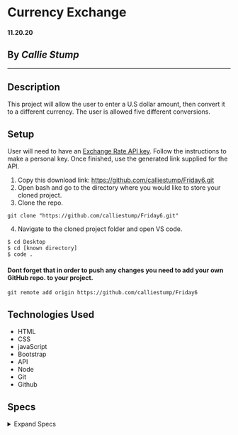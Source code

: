 # Currency Exchange

#### **11.20.20**

## By _Callie Stump_
---
## **Description**
This project will allow the user to enter a U.S dollar amount, then convert it to a different currency. The user is allowed five different conversions. 

## **Setup**
User will need to have an [Exchange Rate API key](https://www.exchangerate-api.com/). Follow the instructions to make a personal key. Once finished, use the generated link supplied for the API. 
1. Copy this download link: https://github.com/calliestump/Friday6.git
2. Open bash and go to the directory where you would like to store your cloned project.
3. Clone the repo.
```
git clone "https://github.com/calliestump/Friday6.git"
```
4. Navigate to the cloned project folder and open VS code.
```
$ cd Desktop
$ cd [known directory]
$ code .
```
#### Dont forget that in order to push any changes you need to add your own GitHub repo. to your project.
```
git remote add origin https://github.com/calliestump/Friday6
```
## **Technologies Used**
* HTML
* CSS
* javaScript
* Bootstrap
* API
* Node
* Git
* Github

## **Specs**
<details>
<summary>Expand Specs</summary>
<table>
  <tr>
    <th>Test</th>
    <th>Input</th>
    <th>Output</th>
    <th>Completed</th>
  </tr>
  <tr>
    <td>Should clear input fields when form is submitted..</td>
    <td>clear();</td>
    <td>Input fields 1&2 are empty</td>
    <td>True</td>
  </tr>    
  <tr>
    <td>Should correctly convert the users input (USD) to any implemented currency.</td>
    <td>$8.00USD</td>
    <td>$10.48</td>
    <td>True</td>
  </tr>
  <tr>
    <td>Should return API error if a call to it fails.</td>
    <td>$4.00USD</td>
    <td>ERROR: Invalid API Key assignment</td>
    <td>True</td>
  </tr>
  <tr>
    <td>Should give an alert if no information is detected.</td>
    <td>--</td>
    <td>ERROR: No information was detected</td>
    <td>True</td>
  </tr>        
</table>  

## Legal
Copyright (c) 2020 Callie Stump
